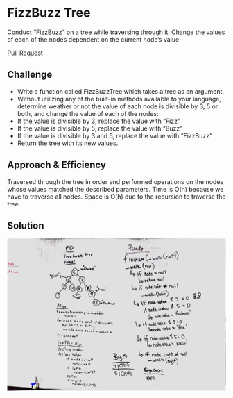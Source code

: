 # FizzBuzz Tree
Conduct “FizzBuzz” on a tree while traversing through it. Change the values of each of the nodes dependent on the current node’s value

[Pull Request](https://github.com/etrainor/data-structures-and-algorithms/compare/fizzbuzz_tree?expand=1)

## Challenge
* Write a function called FizzBuzzTree which takes a tree as an argument.
* Without utilizing any of the built-in methods available to your language, determine weather or not the value of each node is divisible by 3, 5 or both, and change the value of each of the nodes:
* If the value is divisible by 3, replace the value with “Fizz”
* If the value is divisible by 5, replace the value with “Buzz”
* If the value is divisible by 3 and 5, replace the value with “FizzBuzz”
* Return the tree with its new values.

## Approach & Efficiency
Traversed through the tree in order and performed operations on the nodes whose values matched the described parameters. Time is O(n) because we have to traverse all nodes. Space is O(h) due to the recursion to traverse the tree.

## Solution
![White Board Image](../../../assets/fizz-buzz-tree.jpg)
